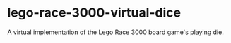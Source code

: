 # lego-race-3000-virtual-dice
A virtual implementation of the Lego Race 3000 board game's playing die.
